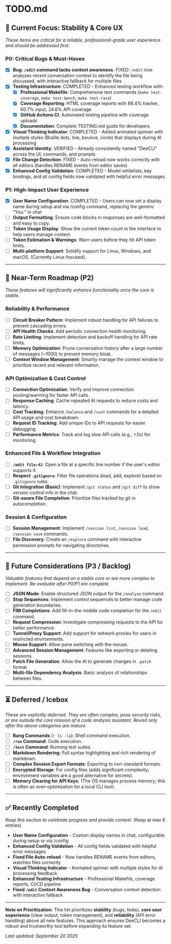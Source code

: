# TODO.md

## 🎯 Current Focus: Stability & Core UX

*These items are critical for a reliable, professional-grade user experience and should be addressed first.*

### P0: Critical Bugs & Must-Haves
- [x] **Bug: `/edit` command lacks context awareness.** FIXED: `/edit` now analyzes recent conversation context to identify the file being discussed, with interactive fallback for multiple files
- [x] **Testing Infrastructure**: COMPLETED - Enhanced testing workflow with:
  - [x] **Professional Makefile**: Comprehensive test commands (`make test-coverage`, `make test-bench`, `make test-race`)
  - [x] **Coverage Reporting**: HTML coverage reports with 88.4% tracker, 60.7% input, 24.6% API coverage
  - [x] **GitHub Actions CI**: Automated testing pipeline with coverage uploads
  - [x] **Documentation**: Complete TESTING.md guide for developers
- [x] **Visual Thinking Indicator**: COMPLETED - Added animated spinner with multiple styles (Braille dots, line, bounce, circle) that displays during AI processing
- [x] **Assistant Identity**: VERIFIED - Already consistently named "DeeCLI" across the UI, commands, and prompts
- [x] **File Change Detection**: FIXED - Auto-reload now works correctly with all editors (handles RENAME events from editor saves)
- [x] **Enhanced Config Validation**: COMPLETED - Model whitelists, key bindings, and all config fields now validated with helpful error messages

### P1: High-Impact User Experience
- [x] **User Name Configuration**: COMPLETED - Users can now set a display name during setup and via /config command, replacing the generic "You:" in chat
- [ ] **Output Formatting**: Ensure code blocks in responses are well-formatted and easy to copy.
- [ ] **Token Usage Display**: Show the current token count in the interface to help users manage context.
- [ ] **Token Estimation & Warnings**: Warn users before they hit API token limits.
- [ ] **Multi-platform Support**: Solidify support for Linux, Windows, and macOS. (Currently Linux-focused).

---

## 🚀 Near-Term Roadmap (P2)

*These features will significantly enhance functionality once the core is stable.*

### Reliability & Performance
- [ ] **Circuit Breaker Pattern**: Implement robust handling for API failures to prevent cascading errors.
- [ ] **API Health Checks**: Add periodic connection health monitoring.
- [ ] **Rate Limiting**: Implement detection and backoff handling for API rate limits.
- [ ] **Memory Optimization**: Prune conversation history after a large number of messages (~1000) to prevent memory bloat.
- [ ] **Context Window Management**: Smartly manage the context window to prioritize recent and relevant information.

### API Optimization & Cost Control
- [ ] **Connection Optimization**: Verify and improve connection pooling/warming for faster API calls.
- [ ] **Response Caching**: Cache repeated AI requests to reduce costs and latency.
- [ ] **Cost Tracking**: Enhance `/balance` and `/cost` commands for a detailed API usage and cost breakdown.
- [ ] **Request ID Tracking**: Add unique IDs to API requests for easier debugging.
- [ ] **Performance Metrics**: Track and log slow API calls (e.g., >2s) for monitoring.

### Enhanced File & Workflow Integration
- [ ] **`/edit file:42`**: Open a file at a specific line number if the user's editor supports it.
- [ ] **Respect `.gitignore`**: Filter file operations (load, add, explore) based on `.gitignore` rules.
- [ ] **Git Integration (Basic)**: Implement `/git status` and `/git diff` to show version control info in the chat.
- [ ] **Git-aware File Completion**: Prioritize files tracked by git in autocompletion.

### Session & Configuration
- [ ] **Session Management**: Implement `/session list`, `/session load`, `/session save` commands.
- [ ] **File Discovery**: Create an `/explore` command with interactive permission prompts for navigating directories.

---

## 🔮 Future Considerations (P3 / Backlog)

*Valuable features that depend on a stable core or are more complex to implement. Re-evaluate after P0/P1 are complete.*

- [ ] **JSON Mode**: Enable structured JSON output for the `/analyze` command.
- [ ] **Stop Sequences**: Implement control sequences to better manage code generation boundaries.
- [ ] **FIM Completions**: Add fill-in-the-middle code completion for the `/edit` command.
- [ ] **Request Compression**: Investigate compressing requests to the API for better performance.
- [ ] **Tunnel/Proxy Support**: Add support for network proxies for users in restricted environments.
- [ ] **Mouse Support**: Allow pane switching with the mouse.
- [ ] **Advanced Session Management**: Features like exporting or deleting sessions.
- [ ] **Patch File Generation**: Allow the AI to generate changes in `.patch` format.
- [ ] **Multi-file Dependency Analysis**: Basic analysis of relationships between files.

---

## ⏳ Deferred / Icebox

*These are explicitly deferred. They are often complex, pose security risks, or are outside the core mission of a code analysis assistant. Revisit only after the above categories are mature.*

- [ ] **Bang Commands** (`! ls -la`): Shell command execution.
- [ ] **`/run` Command**: Code execution.
- [ ] **`/test` Command**: Running test suites.
- [ ] **Markdown Rendering**: Full syntax highlighting and rich rendering of markdown.
- [ ] **Complex Session Export Formats**: Exporting to non-standard formats.
- [ ] **Encrypted Storage**: For config files (adds significant complexity; environment variables are a good alternative for secrets).
- [ ] **Memory Clearing for API Keys**: (The OS manages process memory; this is often an over-optimization for a local CLI tool).

---

## ✅ Recently Completed

*Keep this section to celebrate progress and provide context.* (Keep at max 6 entries)
- **User Name Configuration** - Custom display names in chat, configurable during setup or via /config
- **Enhanced Config Validation** - All config fields validated with helpful error messages
- **Fixed File Auto-reload** - Now handles RENAME events from editors, watches files correctly
- **Visual Thinking Indicator** - Animated spinner with multiple styles for AI processing feedback
- **Enhanced Testing Infrastructure** - Professional Makefile, coverage reports, CI/CD pipeline
- **Fixed `/edit` Context Awareness Bug** - Conversation context detection with interactive fallback

---

**Note on Prioritization:** This list prioritizes **stability** (bugs, tests), **core user experience** (clear output, token management), and **reliability** (API error handling) above all new features. This approach ensures DeeCLI becomes a robust and trustworthy tool before expanding its feature set.

*Last updated: September 20 2025*
